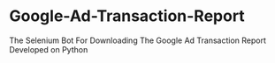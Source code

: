 # Google-Ad-Transaction-Report
The Selenium Bot For Downloading The Google Ad Transaction Report Developed on Python
